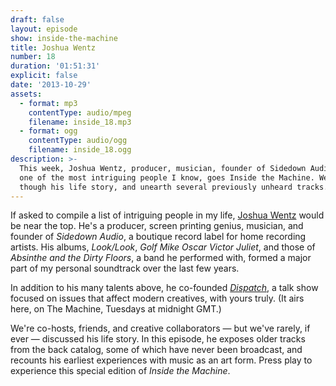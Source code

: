 ```yaml
---
draft: false
layout: episode
show: inside-the-machine
title: Joshua Wentz
number: 18
duration: '01:51:31'
explicit: false
date: '2013-10-29'
assets:
  - format: mp3
    contentType: audio/mpeg
    filename: inside_18.mp3
  - format: ogg
    contentType: audio/ogg
    filename: inside_18.ogg
description: >-
  This week, Joshua Wentz, producer, musician, founder of Sidedown Audio, and
  one of the most intriguing people I know, goes Inside the Machine. We walk
  though his life story, and unearth several previously unheard tracks.
---
```

If asked to compile a list of intriguing people in my life, [Joshua Wentz](http://joshuawentz.com) would be near the top. He's a producer, screen printing genius, musician, and founder of _Sidedown Audio_, a boutique record label for home recording artists. His albums, _Look/Look_, _Golf Mike Oscar Victor Juliet_, and those of _Absinthe and the Dirty Floors_, a band he performed with, formed a major part of my personal soundtrack over the last few years.

In addition to his many talents above, he co-founded [_Dispatch_](http://machine.fm/dispatch), a talk show focused on issues that affect modern creatives, with yours truly. (It airs here, on The Machine, Tuesdays at midnight GMT.)

We're co-hosts, friends, and creative collaborators &mdash; but we've rarely, if ever &mdash; discussed his life story. In this episode, he exposes older tracks from the back catalog, some of which have never been broadcast, and recounts his earliest experiences with music as an art form. Press play to experience this special edition of _Inside the Machine_.